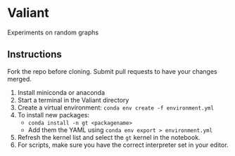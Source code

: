 # Valiant

Experiments on random graphs

## Instructions

Fork the repo before cloning. Submit pull requests to have your changes merged.

1. Install miniconda or anaconda
2. Start a terminal in the Valiant directory
3. Create a virtual environment: `conda env create -f environment.yml`
4. To install new packages:
    * `conda install -n gt <packagename>`
    * Add them the YAML using `conda env export > environment.yml`
5. Refresh the kernel list and select the `gt` kernel in the notebook.
6. For scripts, make sure you have the correct interpreter set in your editor.
